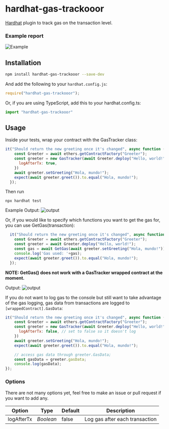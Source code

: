 # hardhat-gas-trackooor
[Hardhat](http://gethardhat.com) plugin to track gas on the transaction level.
### Example report

![Example](https://i.imgur.com/gA6RBHM.png)

## Installation

```bash
npm install hardhat-gas-trackooor --save-dev
```

And add the following to your `hardhat.config.js`:
```js
require("hardhat-gas-trackooor");
```

Or, if you are using TypeScript, add this to your hardhat.config.ts:
```ts
import "hardhat-gas-trackooor"
```

## Usage
Inside your tests, wrap your contract with the GasTracker class:
```js
it("Should return the new greeting once it's changed", async function () {
    const Greeter = await ethers.getContractFactory("Greeter");
    const greeter = new GasTracker(await Greeter.deploy("Hello, world!"), {
      logAfterTx: true,
    })
    await greeter.setGreeting("Hola, mundo!");
    expect(await greeter.greet()).to.equal("Hola, mundo!");
  });
```
Then run
```
npx hardhat test
```
Example Output:
![output](https://imgur.com/FQ4Moj1.png)


Or, if you would like to specify which functions you want to get the gas for, you can use GetGas(transaction):
```js
  it("Should return the new greeting once it's changed", async function () {
    const Greeter = await ethers.getContractFactory("Greeter");
    const greeter = await Greeter.deploy("Hello, world!");
    const gas = await GetGas(await greeter.setGreeting("Hola, mundo!"));
    console.log('Gas used: '+gas);
    expect(await greeter.greet()).to.equal("Hola, mundo!");
  });
```
**NOTE: GetGas() does not work with a GasTracker wrapped contract at the moment.**

Output:
![output](https://imgur.com/vHl0f7l.png)


If you do not want to log gas to the console but still want to take advantage of the gas logging, gas data from transactions are logged to `[wrappedContract].GasData`:
```js
it("Should return the new greeting once it's changed", async function () {
    const Greeter = await ethers.getContractFactory("Greeter");
    const greeter = new GasTracker(await Greeter.deploy("Hello, world!"), {
      logAfterTx: false, // set to false so it doesn't log
    })
    await greeter.setGreeting("Hola, mundo!");
    expect(await greeter.greet()).to.equal("Hola, mundo!");

    // access gas data through greeter.GasData;
    const gasData = greeter.gasData;
    console.log(gasData);
});

```

### Options

There are not many options yet, feel free to make an issue or pull request if you want to add any.

| Option            | Type                   | Default                                                                    | Description                                                                                                                                                                                                                                  |
| ----------------- | ---------------------- | -------------------------------------------------------------------------- | -------------------------------------------------------------------------------------------------------------------------------------------------------------------------------------------------------------------------------------------- |
| logAfterTx          | _Boolean_               | false                    | Log gas after each transaction                                                                                         

